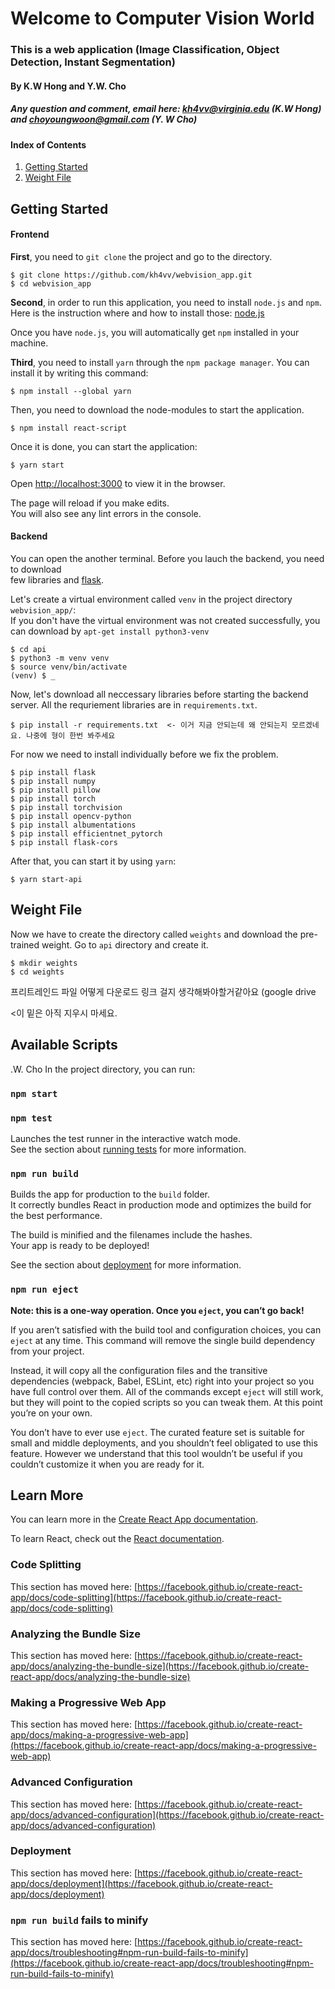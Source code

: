 # Welcome to Computer Vision World

### This is a web application (Image Classification, Object Detection, Instant Segmentation)
#### By K.W Hong and Y.W. Cho
##### Any question and comment, email here: kh4vv@virginia.edu (K.W Hong) and choyoungwoon@gmail.com (Y. W Cho)

#### Index of Contents

1. [Getting Started](#getting-Started)
2. [Weight File](#weight-file)

## Getting Started

#### Frontend

**First**, you need to `git clone` the project and go to the directory.
```
$ git clone https://github.com/kh4vv/webvision_app.git
$ cd webvision_app
```
**Second**, in order to run this application, you need to install `node.js` and `npm`.
Here is the instruction where and how to install those: [node.js](https://nodejs.org/en/download/)

Once you have `node.js`, you will automatically get `npm` installed in your machine. 

**Third**, you need to install `yarn` through the `npm package manager`. You can install it by writing this command:
```
$ npm install --global yarn
```
Then, you need to download the node-modules to start the application. 
```
$ npm install react-script
```
Once it is done, you can start the application:
```
$ yarn start
```

Open [http://localhost:3000](http://localhost:3000) to view it in the browser.

The page will reload if you make edits.\
You will also see any lint errors in the console.

#### Backend

You can open the another terminal. Before you lauch the backend, you need to download\
few libraries and [flask](https://flask.palletsprojects.com/en/1.1.x/).

Let's create a virtual environment called `venv` in the project directory `webvision_app/`:\
If you don't have the virtual environment was not created successfully, you can download by
`apt-get install python3-venv`

```
$ cd api
$ python3 -m venv venv
$ source venv/bin/activate
(venv) $ _
```
Now, let's download all neccessary libraries before starting the backend server.
All the requriement libraries are in `requirements.txt`. 
```
$ pip install -r requirements.txt  <- 이거 지금 안되는데 왜 안되는지 모르겠네요. 나중에 형이 한번 봐주세요
```
For now we need to install individually before we fix the problem.

```
$ pip install flask
$ pip install numpy
$ pip install pillow
$ pip install torch
$ pip install torchvision
$ pip install opencv-python
$ pip install albumentations
$ pip install efficientnet_pytorch
$ pip install flask-cors
```

After that, you can start it by using `yarn`:
```
$ yarn start-api
```

## Weight File

Now we have to create the directory called `weights` and download the pre-trained weight.
Go to `api` directory and create it.
```
$ mkdir weights
$ cd weights
```

프리트레인드 파일 어떻게 다운로드 링크 걸지 생각해봐야할거같아요 (google drive

<이 밑은 아직 지우시 마세요. 

## Available Scripts
.W. Cho
In the project directory, you can run:

### `npm start`


### `npm test`

Launches the test runner in the interactive watch mode.\
See the section about [running tests](https://facebook.github.io/create-react-app/docs/running-tests) for more information.

### `npm run build`

Builds the app for production to the `build` folder.\
It correctly bundles React in production mode and optimizes the build for the best performance.

The build is minified and the filenames include the hashes.\
Your app is ready to be deployed!

See the section about [deployment](https://facebook.github.io/create-react-app/docs/deployment) for more information.

### `npm run eject`

**Note: this is a one-way operation. Once you `eject`, you can’t go back!**

If you aren’t satisfied with the build tool and configuration choices, you can `eject` at any time. This command will remove the single build dependency from your project.

Instead, it will copy all the configuration files and the transitive dependencies (webpack, Babel, ESLint, etc) right into your project so you have full control over them. All of the commands except `eject` will still work, but they will point to the copied scripts so you can tweak them. At this point you’re on your own.

You don’t have to ever use `eject`. The curated feature set is suitable for small and middle deployments, and you shouldn’t feel obligated to use this feature. However we understand that this tool wouldn’t be useful if you couldn’t customize it when you are ready for it.

## Learn More

You can learn more in the [Create React App documentation](https://facebook.github.io/create-react-app/docs/getting-started).

To learn React, check out the [React documentation](https://reactjs.org/).

### Code Splitting

This section has moved here: [https://facebook.github.io/create-react-app/docs/code-splitting](https://facebook.github.io/create-react-app/docs/code-splitting)

### Analyzing the Bundle Size

This section has moved here: [https://facebook.github.io/create-react-app/docs/analyzing-the-bundle-size](https://facebook.github.io/create-react-app/docs/analyzing-the-bundle-size)

### Making a Progressive Web App

This section has moved here: [https://facebook.github.io/create-react-app/docs/making-a-progressive-web-app](https://facebook.github.io/create-react-app/docs/making-a-progressive-web-app)

### Advanced Configuration

This section has moved here: [https://facebook.github.io/create-react-app/docs/advanced-configuration](https://facebook.github.io/create-react-app/docs/advanced-configuration)

### Deployment

This section has moved here: [https://facebook.github.io/create-react-app/docs/deployment](https://facebook.github.io/create-react-app/docs/deployment)

### `npm run build` fails to minify

This section has moved here: [https://facebook.github.io/create-react-app/docs/troubleshooting#npm-run-build-fails-to-minify](https://facebook.github.io/create-react-app/docs/troubleshooting#npm-run-build-fails-to-minify)
